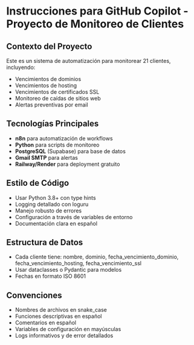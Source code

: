 <!-- Use this file to provide workspace-specific custom instructions to Copilot. For more details, visit https://code.visualstudio.com/docs/copilot/copilot-customization#_use-a-githubcopilotinstructionsmd-file -->

# Instrucciones para GitHub Copilot - Proyecto de Monitoreo de Clientes

## Contexto del Proyecto
Este es un sistema de automatización para monitorear 21 clientes, incluyendo:
- Vencimientos de dominios
- Vencimientos de hosting
- Vencimientos de certificados SSL
- Monitoreo de caídas de sitios web
- Alertas preventivas por email

## Tecnologías Principales
- **n8n** para automatización de workflows
- **Python** para scripts de monitoreo
- **PostgreSQL** (Supabase) para base de datos
- **Gmail SMTP** para alertas
- **Railway/Render** para deployment gratuito

## Estilo de Código
- Usar Python 3.8+ con type hints
- Logging detallado con loguru
- Manejo robusto de errores
- Configuración a través de variables de entorno
- Documentación clara en español

## Estructura de Datos
- Cada cliente tiene: nombre, dominio, fecha_vencimiento_dominio, fecha_vencimiento_hosting, fecha_vencimiento_ssl
- Usar dataclasses o Pydantic para modelos
- Fechas en formato ISO 8601

## Convenciones
- Nombres de archivos en snake_case
- Funciones descriptivas en español
- Comentarios en español
- Variables de configuración en mayúsculas
- Logs informativos y de error detallados
